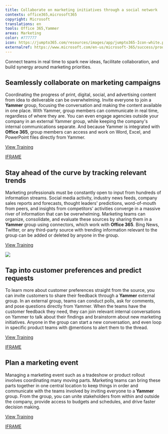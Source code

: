 ```yaml
---
title: Collaborate on marketing initiatives through a social network
contexts: office365,microsoft365
copyright: Microsoft
translations: en
tools: Office 365,Yammer
areas: Marketing
color: #777777
icon: https://jumpto365.com/resources/images/app/jumpto365-Icon-white.png
externalref: https://www.microsoft.com/en-us/microsoft-365/success/productivitylibrary/collaborate-on-marketing-initiatives-through-a-social-network
---
```

Connect teams in real time to spark new ideas, facilitate collaboration, and build synergy around marketing priorities.


## Seamlessly collaborate on marketing campaigns

Coordinating the progress of print, digital, social, and advertising content from idea to deliverable can be overwhelming. Invite everyone to join a **Yammer** group, focusing the conversation and making the content available in one place. With Yammer, group members can communicate in real time, regardless of where they are. You can even engage agencies outside your company in an external Yammer group, while keeping the company's internal communications separate. And because Yammer is integrated with **Office 365**, group members can access and work on Word, Excel, and PowerPoint files directly from Yammer.

[View Training](https://support.office.com/article/Video-Add-and-edit-files-4ca4f40e-f9ee-4554-aa6d-e00687977875)

[IFRAME](https://www.microsoft.com/en-us/videoplayer/embed/RE1TRuX)

## Stay ahead of the curve by tracking relevant trends

Marketing professionals must be constantly open to input from hundreds of information streams. Social media activity, industry news feeds, company sales reports and forecasts, thought leaders' predictions, word-of-mouth from peers, and insights from competitors' activities converge in a massive river of information that can be overwhelming. Marketing teams can organize, consolidate, and evaluate these sources by sharing them in a **Yammer** group using connectors, which work with **Office 365**. Bing News, Twitter, or any third-party source with trending information relevant to the group can be added or deleted by anyone in the group.

[View Training](https://support.office.com/article/Office-365-connectors-in-Yammer-bbb77f10-8779-4f3d-8096-db256f8653b8)

![](http://img-prod-cms-rt-microsoft-com.akamaized.net/cms/api/am/imageFileData/RE1YeAP?ver=bba1)

## Tap into customer preferences and predict requests

To learn more about customer preferences straight from the source, you can invite customers to share their feedback through a **Yammer** external group. In an external group, teams can conduct polls, ask for comments, and pose questions directly from Yammer. When the teams have the customer feedback they need, they can join relevant internal conversations on Yammer to talk about their findings and brainstorm about new marketing initiatives. Anyone in the group can start a new conversation, and even loop in specific product teams with @mentions to alert them to the thread.

[View Training](https://support.office.com/article/Create-and-manage-external-groups-in-Yammer-9ccd15ce-0efc-4dc1-81bc-4a424ab6f92a)

[IFRAME](https://www.microsoft.com/en-us/videoplayer/embed/RE1TubY)

## Plan a marketing event

Managing a marketing event such as a tradeshow or product rollout involves coordinating many moving parts. Marketing teams can bring these parts together in one central location to keep things in order and communicate with the teams involved by inviting everyone to a **Yammer** group. From the group, you can unite stakeholders from within and outside the company, provide access to budgets and schedules, and drive faster decision making.

[View Training](https://support.office.com/article/Communicate-in-groups-52db606b-2f29-4a9a-8cbb-b43bf2a27d2e)

[IFRAME](https://www.microsoft.com/en-us/videoplayer/embed/RE1UPnn)

